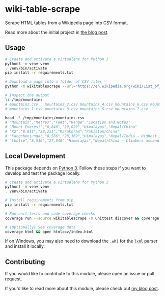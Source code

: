 # wiki-table-scrape

Scrape HTML tables from a Wikipedia page into CSV format.

Read more about the initial project in [the blog post][blog-post].

## Usage

```sh
# Create and activate a virtualenv for Python 3
python3 -m venv venv
. venv/bin/activate
pip install -r requirements.txt

# Download a page into a folder of CSV files
python -m wikitablescrape --url="https://en.wikipedia.org/wiki/List_of_mountains_by_elevation" --output-folder="/tmp/mountains"

# Inspect the output
ls /tmp/mountains
# mountains.csv   mountains_2.csv mountains_4.csv mountains_6.csv mountains_8.csv
# mountains_1.csv mountains_3.csv mountains_5.csv mountains_7.csv

head -5 /tmp/mountains/mountains.csv
# "Mountain","Metres","Feet","Range","Location and Notes"
# "Mount Everest","8,848","29,029","Himalayas","Nepal/China"
# "K2","8,611","28,251","Karakoram","Pakistan/China"
# "Kangchenjunga","8,586","28,169","Himalayas","Nepal/India – Highest in India"
# "Lhotse","8,516","27,940","Himalayas","Nepal/China – Climbers ascend Lhotse Face in climbing Everest"
```

## Local Development

This package depends on [Python 3](https://www.python.org/downloads/). Follow these steps if you want to develop and test the package locally.

```sh
# Create and activate a virtualenv for Python 3
python3 -m venv venv
. venv/bin/activate

# Install requirements from pip
pip install -r requirements.txt

# Run unit tests and code coverage checks
coverage run --source wikitablescrape -m unittest discover && coverage report --fail-under=80

# (Optionally) See coverage data
coverage html && open htmlcov/index.html
```

If on Windows, you may also need to download the  `.whl` for the [`lxml`](http://www.lfd.uci.edu/~gohlke/pythonlibs/#lxml) parser and install it locally.

## Contributing

If you would like to contribute to this module, please open an issue or pull request.

If you'd like to read more about this module, please check out [my blog post][blog-post].

[blog-post]: https://roche.io/2016/05/08/scrape-wikipedia-with-python
